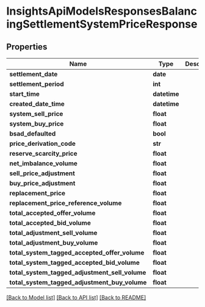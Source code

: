 # InsightsApiModelsResponsesBalancingSettlementSystemPriceResponse

## Properties
Name | Type | Description | Notes
------------ | ------------- | ------------- | -------------
**settlement_date** | **date** |  | [optional] 
**settlement_period** | **int** |  | [optional] 
**start_time** | **datetime** |  | [optional] 
**created_date_time** | **datetime** |  | [optional] 
**system_sell_price** | **float** |  | [optional] 
**system_buy_price** | **float** |  | [optional] 
**bsad_defaulted** | **bool** |  | [optional] 
**price_derivation_code** | **str** |  | [optional] 
**reserve_scarcity_price** | **float** |  | [optional] 
**net_imbalance_volume** | **float** |  | [optional] 
**sell_price_adjustment** | **float** |  | [optional] 
**buy_price_adjustment** | **float** |  | [optional] 
**replacement_price** | **float** |  | [optional] 
**replacement_price_reference_volume** | **float** |  | [optional] 
**total_accepted_offer_volume** | **float** |  | [optional] 
**total_accepted_bid_volume** | **float** |  | [optional] 
**total_adjustment_sell_volume** | **float** |  | [optional] 
**total_adjustment_buy_volume** | **float** |  | [optional] 
**total_system_tagged_accepted_offer_volume** | **float** |  | [optional] 
**total_system_tagged_accepted_bid_volume** | **float** |  | [optional] 
**total_system_tagged_adjustment_sell_volume** | **float** |  | [optional] 
**total_system_tagged_adjustment_buy_volume** | **float** |  | [optional] 

[[Back to Model list]](../README.md#documentation-for-models) [[Back to API list]](../README.md#documentation-for-api-endpoints) [[Back to README]](../README.md)


